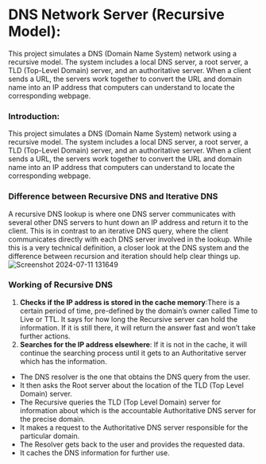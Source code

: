 # DNS Network Server (Recursive Model):
This project simulates a DNS (Domain Name System) network using a recursive model. The system includes a local DNS server, a root server, a TLD (Top-Level Domain) server, and an authoritative server. When a client sends a URL, the servers work together to convert the URL and domain name into an IP address that computers can understand to locate the corresponding webpage.

### Introduction:
This project simulates a DNS (Domain Name System) network using a recursive model. The system includes a local DNS server, a root server, a TLD (Top-Level Domain) server, and an authoritative server. When a client sends a URL, the servers work together to convert the URL and domain name into an IP address that computers can understand to locate the corresponding webpage.

### Difference between Recursive DNS and Iterative DNS
A recursive DNS lookup is where one DNS server communicates with several other DNS servers to hunt down an IP address and return it to the client. This is in contrast to an iterative DNS query, where the client communicates directly with each DNS server involved in the lookup. While this is a very technical definition, a closer look at the DNS system and the difference between recursion and iteration should help clear things up.
![Screenshot 2024-07-11 131649](https://github.com/Rishitamamidipalli/DNS_Server/assets/123208162/72f56f90-900e-46c3-b37e-d48279557b98)

### Working of Recursive DNS

1. **Checks if the IP address is stored in the cache memory**:There is a certain period of time, pre-defined by the domain’s owner called Time to Live or TTL. It says for how long the Recursive server can hold the information. If it is still there, it will return the answer fast and won’t take further actions.
2. **Searches for the IP address elsewhere**: If it is not in the cache, it will continue the searching process until it gets to an Authoritative server which has the information.
  - The DNS resolver is the one that obtains the DNS query from the user.
  - It then asks the Root server about the location of the TLD (Top Level Domain) server.
  - The Recursive queries the TLD (Top Level Domain) server for information about which is the accountable Authoritative DNS server for the precise domain.
  - It makes a request to the Authoritative DNS server responsible for the particular domain. 
  - The Resolver gets back to the user and provides the requested data.
  - It caches the DNS information for further use.
